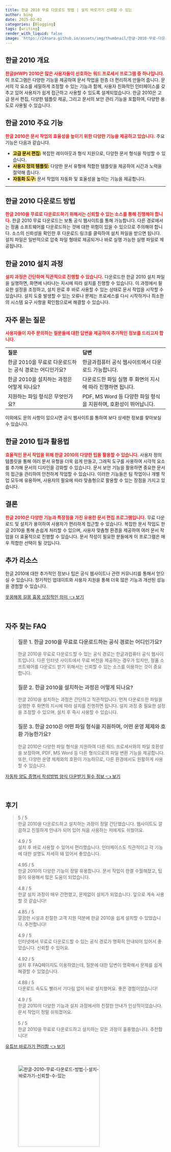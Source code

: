 ```yaml
---
title: 한글 2010 무료 다운로드 방법 | 설치 바로가기 신뢰할 수 있는
author: bing
date: 2025-02-02
categories: [Blogging]
tags: [writing]
render_with_liquid: false
image: 'https://24nara.github.io/assets/img/thumbnail/한글-2010-무료-다운로드-방법-|-설치-바로가기-신뢰할-수-있는.webp'
---
```



<h2 id='한글 2010 개요'>한글 2010 개요</h2>

<p><b><span style="color: #ee2323;">한글(HWP) 2010은 많은 사용자들이 선호하는 워드 프로세서 프로그램 중 하나입니다.</span></b> 이 프로그램은 다양한 기능을 제공하여 문서 작업을 한층 더 편리하게 만들어 줍니다. 문서의 각 요소를 세밀하게 조정할 수 있는 기능과 함께, 사용자 친화적인 인터페이스를 갖추고 있어 사용자가 쉽게 접근하고 사용할 수 있도록 설계되었습니다. 한글 2010은 고급 문서 편집, 다양한 템플릿 제공, 그리고 문서의 보안 관리 기능을 포함하여, 다양한 용도로 사용될 수 있습니다. </p>

<h2 id='한글 2010 주요 기능'>한글 2010 주요 기능</h2>

<p><b><span style="color: #ee2323;">한글 2010은 문서 작업의 효율성을 높이기 위한 다양한 기능을 제공하고 있습니다.</span></b> 주요 기능은 다음과 같습니다.</p>

<ul>
    <li><b><span style="background-color: #ffe066;">고급 문서 편집:</span></b> 복잡한 레이아웃과 형식 지원으로, 다양한 문서 형식을 작성할 수 있습니다.</li>
    <li><b><span style="background-color: #ffe066;">사용자 정의 템플릿:</span></b> 다양한 문서 유형에 적합한 템플릿을 제공하여 시간과 노력을 절약해 줍니다.</li>
    <li><b><span style="background-color: #ffe066;">자동화 도구:</span></b> 문서 작업의 자동화 및 효율성을 높이는 기능을 제공합니다.</li>
</ul>

<hr />

<h2 id='한글 2010 다운로드 방법'>한글 2010 다운로드 방법</h2>

<p><b><span style="color: #ee2323;">한글 2010을 무료로 다운로드하기 위해서는 신뢰할 수 있는 소스를 통해 진행해야 합니다.</span></b> 한글 2010 무료 다운로드는 보통 공식 웹사이트를 통해 가능합니다. 다른 경로에서는 정품 소프트웨어를 다운로드하는 것에 대한 위험이 있을 수 있으므로 주의해야 합니다. 소스의 신뢰성을 확인한 후 다운로드 링크를 클릭하여 설치 파일을 받으면 됩니다. 설치 파일은 일반적으로 압축 파일 형태로 제공되거나 바로 실행 가능한 실행 파일로 제공됩니다. </p>

<h2 id='한글 2010 설치 과정'>한글 2010 설치 과정</h2>

<p><b><span style="color: #ee2323;">설치 과정은 간단하며 직관적으로 진행할 수 있습니다.</span></b> 다운로드한 한글 2010 설치 파일을 실행하면, 화면에 나타나는 지시에 따라 설치를 진행할 수 있습니다. 이 과정에서 필요한 설정을 조정하고, 설치 완료 후 바로 사용할 수 있는 상태로 문서 작업을 시작할 수 있습니다. 설치 도중 발생할 수 있는 오류나 문제는 프로세스를 다시 시작하거나 최소한의 시스템 요구 사항을 확인함으로써 해결할 수 있습니다.</p>

<h2 id='자주 묻는 질문'>자주 묻는 질문</h2>

<p><b><span style="color: #ee2323;">사용자들이 자주 문의하는 질문들에 대한 답변을 제공하여 추가적인 정보를 드리고자 합니다.</span></b></p>

<table>
    <tr>
        <td><b>질문</b></td>
        <td><b>답변</b></td>
    </tr>
    <tr>
        <td>한글 2010을 무료로 다운로드하는 공식 경로는 어디인가요?</td>
        <td>한글과컴퓨터 공식 웹사이트에서 다운로드 가능합니다.</td>
    </tr>
    <tr>
        <td>한글 2010을 설치하는 과정은 어떻게 되나요?</td>
        <td>다운로드한 파일 실행 후 화면의 지시에 따라 진행하면 됩니다.</td>
    </tr>
    <tr>
        <td>지원하는 파일 형식은 무엇인가요?</td>
        <td>PDF, MS Word 등 다양한 파일 형식을 지원하며, 호환성이 뛰어납니다.</td>
    </tr>
</table>

<p>이외에도 문의 사항이 있으시면 공식 웹사이트를 통하여 보다 상세한 정보를 찾아보실 수 있습니다.</p>

<h2 id='한글 2010 팁과 활용법'>한글 2010 팁과 활용법</h2>

<p><b><span style="color: #ee2323;">효율적인 문서 작업을 위해 한글 2010의 다양한 팁을 활용할 수 있습니다.</span></b> 사용자 정의 템플릿을 통해 여러 문서 유형을 더욱 쉽게 만들고, 그래픽 도구를 사용하여 시각적 요소를 추가해 문서의 디자인을 강화할 수 있습니다. 문서 보안 기능을 활용하면 중요한 문서의 접근을 관리하여 안전하게 작업할 수 있습니다. 이러한 기능들은 팀 작업이나 개별 작업 모두에 유용하며, 사용자의 필요에 따라 맞춤형으로 활용할 수 있는 장점을 가지고 있습니다.</p>

<h2 id='결론'>결론</h2>

<p><b><span style="color: #ee2323;">한글 2010은 다양한 기능과 특장점을 가진 유용한 문서 편집 프로그램입니다.</span></b> 무료 다운로드 및 설치가 용이하여 사용자가 편리하게 접근할 수 있습니다. 복잡한 문서 작업도 한글 2010을 통해 손쉽게 처리할 수 있으며, 사용자 맞춤형 환경을 제공하여 여러 문서 작업을 더 효율적으로 진행할 수 있습니다. 문서 작성이 필요한 분들에게 이 프로그램은 매우 적합한 선택이 될 것입니다.</p>

<h2 id='추가 리소스'>추가 리소스</h2>

<p>한글 2010에 대한 추가적인 정보나 팁은 공식 웹사이트나 관련 커뮤니티를 통해서 얻으실 수 있습니다. 정기적인 업데이트와 사용자 지원을 통해 더욱 많은 기능과 개선된 성능을 경험할 수 있습니다.</p>


<p><a class="click-button" title="옷꿈해몽 길몽 흉몽 상징적인 의미" href="https://24nara.github.io/posts/%EC%98%B7%EA%BF%88%ED%95%B4%EB%AA%BD-%EA%B8%B8%EB%AA%BD-%ED%9D%89%EB%AA%BD-%EC%83%81%EC%A7%95%EC%A0%81%EC%9D%B8-%EC%9D%98%EB%AF%B8/" rel="dofollow">옷꿈해몽 길몽 흉몽 상징적인 의미 👈 보기</a></p><br>
<h2 id='자주_찾는_FAQ'>자주 찾는 FAQ</h2>
<div itemscope="" itemtype="https://schema.org/FAQPage"> 
<blockquote> 
<div itemscope="" itemprop="mainEntity" itemtype="https://schema.org/Question"> 
<h3 itemprop="name">질문 1. 한글 2010을 무료로 다운로드하는 공식 경로는 어디인가요?</h3> 
<div itemscope="" itemprop="acceptedAnswer" itemtype="https://schema.org/Answer"> 
<span itemprop="text"> 
<p>한글 2010을 무료로 다운로드할 수 있는 공식 경로는 한글과컴퓨터 공식 웹사이트입니다. 다른 인터넷 사이트에서 무료 버전을 제공하는 경우가 있지만, 정품 소프트웨어를 다운로드 받기 위해서는 신뢰할 수 있는 소스를 이용하는 것이 중요합니다.</p> 
</span> 
</div> 
</div> 

<div itemscope="" itemprop="mainEntity" itemtype="https://schema.org/Question"> 
<h3 itemprop="name">질문 2. 한글 2010을 설치하는 과정은 어떻게 되나요?</h3> 
<div itemscope="" itemprop="acceptedAnswer" itemtype="https://schema.org/Answer"> 
<span itemprop="text"> 
<p>한글 2010을 설치하는 과정은 간단하고 직관적입니다. 먼저 다운로드한 파일을 실행한 후 화면의 지시에 따라 설치를 진행하면 됩니다. 설치 과정 중 필요한 설정을 조정할 수 있으며, 설치 후 즉시 사용할 수 있습니다.</p> 
</span> 
</div> 
</div> 

<div itemscope="" itemprop="mainEntity" itemtype="https://schema.org/Question"> 
<h3 itemprop="name">질문 3. 한글 2010은 어떤 파일 형식을 지원하며, 어떤 운영 체제와 호환 가능한가요?</h3> 
<div itemscope="" itemprop="acceptedAnswer" itemtype="https://schema.org/Answer"> 
<span itemprop="text"> 
<p>한글 2010은 다양한 파일 형식을 지원하여 다른 워드 프로세서와의 파일 호환성을 보장하며, PDF, MS Word 등 다른 형식으로의 파일 변환 기능을 제공합니다. 또한, 다양한 운영 체제와의 호환이 가능하므로, 다른 환경에서도 원활하게 사용할 수 있습니다.</p> 
</span> 
</div> 
</div> 
</blockquote> 
</div>
<p><a class="click-button" title="자동차 양도 증명서 작성방법 양식 다운받기 필수 정보" href="https://24nara.github.io/posts/%EC%9E%90%EB%8F%99%EC%B0%A8-%EC%96%91%EB%8F%84-%EC%A6%9D%EB%AA%85%EC%84%9C-%EC%9E%91%EC%84%B1%EB%B0%A9%EB%B2%95-%EC%96%91%EC%8B%9D-%EB%8B%A4%EC%9A%B4%EB%B0%9B%EA%B8%B0-%ED%95%84%EC%88%98-%EC%A0%95%EB%B3%B4/" rel="dofollow">자동차 양도 증명서 작성방법 양식 다운받기 필수 정보 👈 보기</a></p><br>
<h2 id='후기'>후기</h2>
<div itemscope itemtype="https://schema.org/Product">
  <blockquote>
  <div itemprop="review" itemscope itemtype="https://schema.org/Review">
      <div itemprop="reviewRating" itemscope itemtype="https://schema.org/Rating"> <span itemprop="ratingValue">5</span> / <span itemprop="bestRating">5</span> </div>
      <span itemprop="reviewBody">한글 2010을 다운로드하고 설치하는 과정이 정말 간단했습니다. 웹사이트도 깔끔하고 친절하게 안내가 되어 있어 처음 사용하는 저에게도 쉬웠어요.</span>
  </div>
  <br>
  <div itemprop="review" itemscope itemtype="https://schema.org/Review">
      <div itemprop="reviewRating" itemscope itemtype="https://schema.org/Rating"> <span itemprop="ratingValue">4.9</span> / <span itemprop="bestRating">5</span> </div>
      <span itemprop="reviewBody">설치 후 바로 사용할 수 있어서 편리했습니다. 인터페이스도 직관적이고 각 기능에 대한 설명도 자세히 돼 있어서 좋았습니다.</span>
  </div>
  <br>
  <div itemprop="review" itemscope itemtype="https://schema.org/Review">
      <div itemprop="reviewRating" itemscope itemtype="https://schema.org/Rating"> <span itemprop="ratingValue">4.95</span> / <span itemprop="bestRating">5</span> </div>
      <span itemprop="reviewBody">한글 2010의 다양한 기능이 정말 유용합니다. 문서 작업이 한결 수월해졌고, 팁들이 유용해서 많은 도움이 되었습니다.</span>
  </div>
  <br>
  <div itemprop="review" itemscope itemtype="https://schema.org/Review">
      <div itemprop="reviewRating" itemscope itemtype="https://schema.org/Rating"> <span itemprop="ratingValue">4.8</span> / <span itemprop="bestRating">5</span> </div>
      <span itemprop="reviewBody">한글 설치 과정이 매우 간편했고, 문제없이 설치가 되었습니다. 앞으로 계속 사용할 것 같습니다!</span>
  </div>
  <br>
  <div itemprop="review" itemscope itemtype="https://schema.org/Review">
      <div itemprop="reviewRating" itemscope itemtype="https://schema.org/Rating"> <span itemprop="ratingValue">4.85</span> / <span itemprop="bestRating">5</span> </div>
      <span itemprop="reviewBody">깔끔한 시설과 친절한 고객 지원 덕분에 한글 2010을 쉽게 설치할 수 있었습니다. 추천합니다!</span>
  </div>
  <br>
  <div itemprop="review" itemscope itemtype="https://schema.org/Review">
      <div itemprop="reviewRating" itemscope itemtype="https://schema.org/Rating"> <span itemprop="ratingValue">4.9</span> / <span itemprop="bestRating">5</span> </div>
      <span itemprop="reviewBody">인터넷에서 무료로 다운로드할 수 있는 공식 경로가 명확히 안내되어 있어서 좋았습니다. 신뢰할 수 있어요.</span>
  </div>
  <br>
  <div itemprop="review" itemscope itemtype="https://schema.org/Review">
      <div itemprop="reviewRating" itemscope itemtype="https://schema.org/Rating"> <span itemprop="ratingValue">4.92</span> / <span itemprop="bestRating">5</span> </div>
      <span itemprop="reviewBody">설치 후 FAQ페이지도 이용하였는데, 질문에 대한 답변이 명확해서 문제를 쉽게 해결할 수 있었습니다.</span>
  </div>
  <br>
  <div itemprop="review" itemscope itemtype="https://schema.org/Review">
      <div itemprop="reviewRating" itemscope itemtype="https://schema.org/Rating"> <span itemprop="ratingValue">4.88</span> / <span itemprop="bestRating">5</span> </div>
      <span itemprop="reviewBody">다운로드 속도도 빨라서 기다림 없이 바로 설치했어요. 좋은 경험이었습니다!</span>
  </div>
  <br>
  <div itemprop="review" itemscope itemtype="https://schema.org/Review">
      <div itemprop="reviewRating" itemscope itemtype="https://schema.org/Rating"> <span itemprop="ratingValue">4.9</span> / <span itemprop="bestRating">5</span> </div>
      <span itemprop="reviewBody">한글 2010의 다양한 기능과 설치 과정에서의 친절한 안내가 인상적이었습니다. 문서 작업이 정말 쉬워졌어요.</span>
  </div>
  <br>
  <div itemprop="review" itemscope itemtype="https://schema.org/Review">
      <div itemprop="reviewRating" itemscope itemtype="https://schema.org/Rating"> <span itemprop="ratingValue">5</span> / <span itemprop="bestRating">5</span> </div>
      <span itemprop="reviewBody">한글 2010을 무료로 다운로드하고 설치하는 모든 과정이 훌륭했습니다. 추천합니다!</span>
  </div>
  </blockquote>
</div>
<p><a class="click-button" title="유튜브 바로가기 편리함" href="https://24nara.github.io/posts/%EC%9C%A0%ED%8A%9C%EB%B8%8C-%EB%B0%94%EB%A1%9C%EA%B0%80%EA%B8%B0-%ED%8E%B8%EB%A6%AC%ED%95%A8/" rel="dofollow">유튜브 바로가기 편리함 👈 보기</a></p><br>
<figure class="image"><img src="https://24nara.github.io/assets/img/thumbnail/한글-2010-무료-다운로드-방법-|-설치-바로가기-신뢰할-수-있는.webp" alt="한글-2010-무료-다운로드-방법-|-설치-바로가기-신뢰할-수-있는" width="256" height="256"></figure>